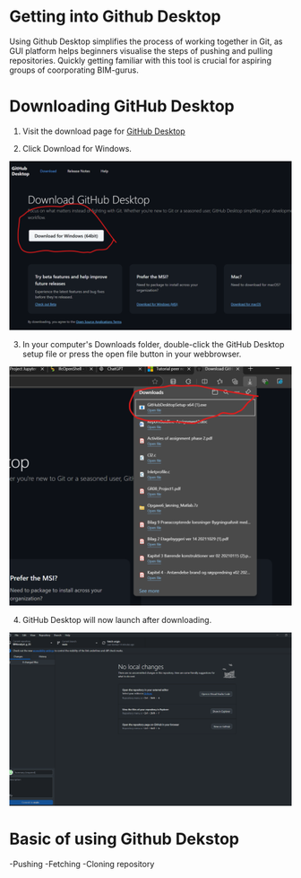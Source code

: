 # **Getting into Github Desktop**
Using Github Desktop simplifies the process of working together in Git, as GUI platform helps beginners visualise the steps of pushing and pulling repositories. Quickly getting familiar with this tool is crucial for aspiring groups of coorporating BIM-gurus.


# Downloading GitHub Desktop
1. Visit the download page for [GitHub Desktop](https://github.com/apps/desktop)

2. Click Download for Windows.

<img src="https://github.com/s203910/BIManalyst_g_25/blob/main/A4/Download%20button.png" alt="Press the button" width="600"/>

3. In your computer's Downloads folder, double-click the GitHub Desktop setup file or press the open file button in your webbrowser.

<img src="https://github.com/s203910/BIManalyst_g_25/blob/main/A4/Press_exe.png" alt="Program now downloading" width="600"/>

4. GitHub Desktop will now launch after downloading.

<img src="https://github.com/s203910/BIManalyst_g_25/blob/main/A4/image.png" alt="Github Desktop now ready to use!" width="600"/>

# Basic of using Github Dekstop
-Pushing
-Fetching
-Cloning repository

